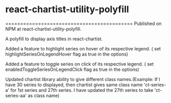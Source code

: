 # react-chartist-utility-polyfill

===========================================
Published on NPM at react-chartist-utility-polyfill.

A polyfill to display axis titles in react-chartist.

Added a feature to highlight series on hover of its respective legend. ( set highlightSeriesOnLegendHover flag as true in the options)

Added a feature to toggle series on click of its respective legend. ( set enabledToggleSeriesOnLegendClick flag as true in the options)

Updated chartist library ability to give different class names.(Example: If I have 30 series to displayed, then chartist gives same class name 'ct-series-a' for 1st series and 27th series. I have updated the 27th series to take 'ct-series-aa' as class name)
